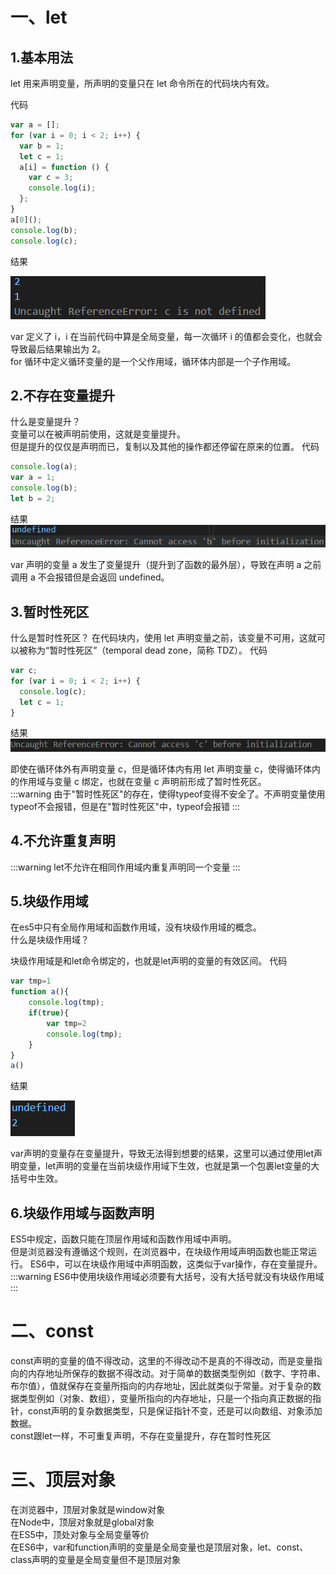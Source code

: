 # 一、let

## 1.基本用法

let 用来声明变量，所声明的变量只在 let 命令所在的代码块内有效。

<lfsz-title>代码</lfsz-title>

```js
var a = [];
for (var i = 0; i < 2; i++) {
  var b = 1;
  let c = 1;
  a[i] = function () {
    var c = 3;
    console.log(i);
  };
}
a[0]();
console.log(b);
console.log(c);
```

<lfsz-title>结果</lfsz-title>

<img src="./img/1.png"/>

var 定义了 i，i 在当前代码中算是全局变量，每一次循环 i 的值都会变化，也就会导致最后结果输出为 2。  
for 循环中定义循环变量的是一个父作用域，循环体内部是一个子作用域。

## 2.不存在变量提升

<lfsz-title>什么是变量提升？</lfsz-title>  
变量可以在被声明前使用，这就是变量提升。  
但是提升的仅仅是声明而已，复制以及其他的操作都还停留在原来的位置。
<lfsz-title>代码</lfsz-title>

```js
console.log(a);
var a = 1;
console.log(b);
let b = 2;
```

<lfsz-title>结果</lfsz-title>
<img src="./img/2.png"/>

var 声明的变量 a 发生了变量提升（提升到了函数的最外层），导致在声明 a 之前调用 a 不会报错但是会返回 undefined。

## 3.暂时性死区

<lfsz-title>什么是暂时性死区？</lfsz-title>
在代码块内，使用 let 声明变量之前，该变量不可用，这就可以被称为“暂时性死区”（temporal dead zone，简称 TDZ）。
<lfsz-title>代码</lfsz-title>

```js
var c;
for (var i = 0; i < 2; i++) {
  console.log(c);
  let c = 1;
}
```

<lfsz-title>结果</lfsz-title>
<img src="./img/3.png" />

即使在循环体外有声明变量 c，但是循环体内有用 let 声明变量 c，使得循环体内的作用域与变量 c 绑定，也就在变量 c 声明前形成了暂时性死区。  
:::warning
由于"暂时性死区"的存在，使得typeof变得不安全了。不声明变量使用typeof不会报错，但是在"暂时性死区"中，typeof会报错
:::
## 4.不允许重复声明
:::warning
let不允许在相同作用域内重复声明同一个变量
:::
## 5.块级作用域
在es5中只有全局作用域和函数作用域，没有块级作用域的概念。  
<lfsz-title>什么是块级作用域？</lfsz-title>

块级作用域是和let命令绑定的，也就是let声明的变量的有效区间。
<lfsz-title>代码</lfsz-title>

```js
var tmp=1
function a(){
	console.log(tmp);
	if(true){
		var tmp=2
		console.log(tmp);
	}
}
a()
```
<lfsz-title>结果</lfsz-title>

<img src="./img/4.png" />

var声明的变量存在变量提升，导致无法得到想要的结果，这里可以通过使用let声明变量，let声明的变量在当前块级作用域下生效，也就是第一个包裹let变量的大括号中生效。
## 6.块级作用域与函数声明
ES5中规定，函数只能在顶层作用域和函数作用域中声明。  
但是浏览器没有遵循这个规则，在浏览器中，在块级作用域声明函数也能正常运行。
ES6中，可以在块级作用域中声明函数，这类似于var操作，存在变量提升。
:::warning
ES6中使用块级作用域必须要有大括号，没有大括号就没有块级作用域
:::
# 二、const
const声明的变量的值不得改动，这里的不得改动不是真的不得改动，而是变量指向的内存地址所保存的数据不得改动。对于简单的数据类型例如（数字、字符串、布尔值），值就保存在变量所指向的内存地址，因此就类似于常量。对于复杂的数据类型例如（对象、数组），变量所指向的内存地址，只是一个指向真正数据的指针，const声明的复杂数据类型，只是保证指针不变，还是可以向数组、对象添加数据。  
const跟let一样，不可重复声明，不存在变量提升，存在暂时性死区
# 三、顶层对象
在浏览器中，顶层对象就是window对象  
在Node中，顶层对象就是global对象  
在ES5中，顶处对象与全局变量等价  
在ES6中，var和function声明的变量是全局变量也是顶层对象，let、const、class声明的变量是全局变量但不是顶层对象